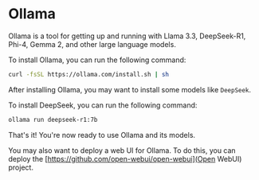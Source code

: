 # Ollama

Ollama is a tool for getting up and running with Llama 3.3, DeepSeek-R1, Phi-4, Gemma 2, and other large language models.

To install Ollama, you can run the following command:

```bash
curl -fsSL https://ollama.com/install.sh | sh
```

After installing Ollama, you may want to install some models like `DeepSeek`.

To install DeepSeek, you can run the following command:

```bash
ollama run deepseek-r1:7b
```

That's it! You're now ready to use Ollama and its models.

You may also want to deploy a web UI for Ollama. To do this, you can deploy the [https://github.com/open-webui/open-webui](Open WebUI) project.
